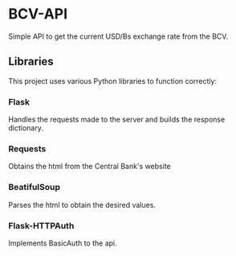 # BCV-API
Simple API to get the current USD/Bs exchange rate from the BCV.

## Libraries
This project uses various Python libraries to function correctly:

### Flask
  Handles the requests made to the server and builds the response dictionary.
### Requests
  Obtains the html from the Central Bank's website
### BeatifulSoup
  Parses the html to obtain the desired values.
### Flask-HTTPAuth
  Implements BasicAuth to the api.
